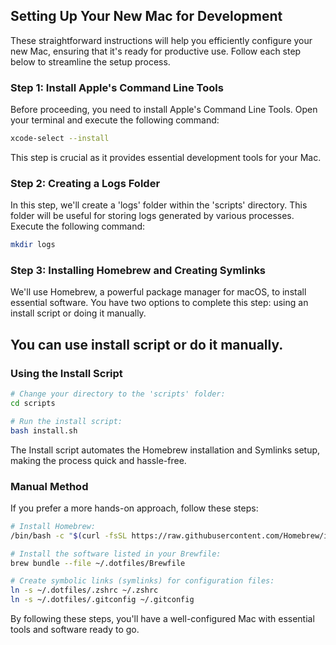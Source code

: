 ## Setting Up Your New Mac for Development

These straightforward instructions will help you efficiently configure your new Mac, ensuring that it's ready for productive use. 
Follow each step below to streamline the setup process.

### Step 1: Install Apple's Command Line Tools

Before proceeding, you need to install Apple's Command Line Tools. Open your terminal and execute the following command:

```zsh
xcode-select --install
```
This step is crucial as it provides essential development tools for your Mac.

### Step 2: Creating a Logs Folder

In this step, we'll create a 'logs' folder within the 'scripts' directory. This folder will be useful for storing logs generated by various processes.
Execute the following command:
```zsh
mkdir logs
```


### Step 3: Installing Homebrew and Creating Symlinks

We'll use Homebrew, a powerful package manager for macOS, to install essential software.
You have two options to complete this step: using an install script or doing it manually.
## You can use install script or do it manually.

### Using the Install Script

```zsh
# Change your directory to the 'scripts' folder:
cd scripts

# Run the install script:
bash install.sh
```

The Install script automates the Homebrew installation and Symlinks setup, making the process quick and hassle-free.

### Manual Method

If you prefer a more hands-on approach, follow these steps:

```zsh
# Install Homebrew:
/bin/bash -c "$(curl -fsSL https://raw.githubusercontent.com/Homebrew/install/HEAD/install.sh)"

# Install the software listed in your Brewfile:
brew bundle --file ~/.dotfiles/Brewfile

# Create symbolic links (symlinks) for configuration files:
ln -s ~/.dotfiles/.zshrc ~/.zshrc
ln -s ~/.dotfiles/.gitconfig ~/.gitconfig

```
By following these steps, you'll have a well-configured Mac with essential tools and software ready to go.
